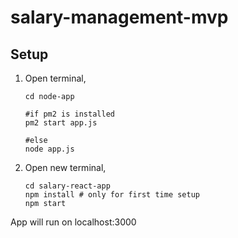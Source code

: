﻿# salary-management-mvp

## Setup

1. Open terminal, 
    ```
    cd node-app 
    
    #if pm2 is installed
    pm2 start app.js
    
    #else
    node app.js
    ``` 
2. Open new terminal, 
    ```
    cd salary-react-app 
    npm install # only for first time setup
    npm start
    ```
App will run on localhost:3000
